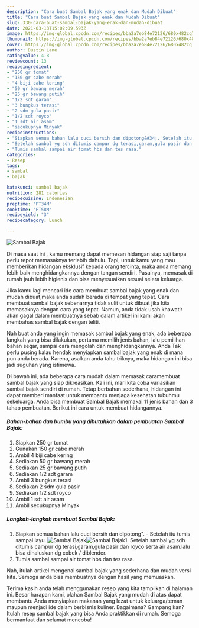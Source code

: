 ```yaml
---
description: "Cara buat Sambal Bajak yang enak dan Mudah Dibuat"
title: "Cara buat Sambal Bajak yang enak dan Mudah Dibuat"
slug: 330-cara-buat-sambal-bajak-yang-enak-dan-mudah-dibuat
date: 2021-03-13T15:02:09.593Z
image: https://img-global.cpcdn.com/recipes/bba2a7eb84e72126/680x482cq70/sambal-bajak-foto-resep-utama.jpg
thumbnail: https://img-global.cpcdn.com/recipes/bba2a7eb84e72126/680x482cq70/sambal-bajak-foto-resep-utama.jpg
cover: https://img-global.cpcdn.com/recipes/bba2a7eb84e72126/680x482cq70/sambal-bajak-foto-resep-utama.jpg
author: Dustin Lane
ratingvalue: 4.8
reviewcount: 13
recipeingredient:
- "250 gr tomat"
- "150 gr cabe merah"
- "4 biji cabe kering"
- "50 gr bawang merah"
- "25 gr bawang putih"
- "1/2 sdt garam"
- "3 bungkus terasi"
- "2 sdm gula pasir"
- "1/2 sdt royco"
- "1 sdt air asam"
- "secukupnya Minyak"
recipeinstructions:
- "Siapkan semua bahan lalu cuci bersih dan dipotong&#34;. Setelah itu tumis sampai layu."
- "Setelah sambal yg sdh ditumis campur dg terasi,garam,gula pasir dan royco serta air asam.lalu bisa dihaluskan dg cobek / diblender."
- "Tumis sambal sampai air tomat hbs dan tes rasa."
categories:
- Resep
tags:
- sambal
- bajak

katakunci: sambal bajak 
nutrition: 281 calories
recipecuisine: Indonesian
preptime: "PT34M"
cooktime: "PT58M"
recipeyield: "3"
recipecategory: Lunch

---
```



![Sambal Bajak](https://img-global.cpcdn.com/recipes/bba2a7eb84e72126/680x482cq70/sambal-bajak-foto-resep-utama.jpg)

Di masa  saat ini , kamu memang dapat memesan hidangan siap saji tanpa perlu repot memasaknya terlebih dahulu. Tapi, untuk kamu yang mau memberikan hidangan eksklusif kepada orang tercinta, maka anda memang lebih baik menghidangkannya dengan tangan sendiri. Pasalnya, memasak di rumah jauh lebih higienis dan bisa menyesuaikan sesuai selera keluarga.

Jika kamu lagi mencari ide cara membuat sambal bajak yang enak dan mudah dibuat,maka anda sudah berada di tempat yang tepat. Cara membuat sambal bajak  sebenarnya tidak sulit untuk dibuat jika kita memasaknya dengan cara yang tepat. Namun, anda tidak usah khawatir akan gagal dalam membuatnya 
sebab dalam artikel ini kami akan membahas sambal bajak dengan teliti.  



Nah buat anda yang ingin memasak sambal bajak yang enak, ada beberapa langkah yang bisa dilakukan, pertama memilih jenis bahan, lalu pemilihan bahan segar, sampai cara mengolah dan menghidangkannya. Anda Tak perlu pusing kalau hendak menyiapkan sambal bajak yang enak di mana pun anda berada. Karena, asalkan anda  tahu triknya, maka hidangan ini bisa jadi suguhan yang istimewa.

Di bawah ini, ada beberapa cara mudah dalam memasak caramembuat sambal bajak yang siap dikreasikan. Kali ini, mari kita coba variasikan sambal bajak sendiri di rumah. Tetap berbahan sederhana, hidangan ini dapat memberi manfaat untuk membantu menjaga kesehatan tubuhmu sekeluarga. Anda bisa membuat Sambal Bajak memakai 11 jenis bahan dan 3 tahap pembuatan. Berikut ini cara untuk membuat hidangannya.

<!--inarticleads1-->

##### Bahan-bahan dan bumbu yang dibutuhkan dalam pembuatan Sambal Bajak:

1. Siapkan 250 gr tomat
1. Gunakan 150 gr cabe merah
1. Ambil 4 biji cabe kering
1. Sediakan 50 gr bawang merah
1. Sediakan 25 gr bawang putih
1. Sediakan 1/2 sdt garam
1. Ambil 3 bungkus terasi
1. Sediakan 2 sdm gula pasir
1. Sediakan 1/2 sdt royco
1. Ambil 1 sdt air asam
1. Ambil secukupnya Minyak




<!--inarticleads2-->

##### Langkah-langkah membuat Sambal Bajak:

1. Siapkan semua bahan lalu cuci bersih dan dipotong&#34;. - Setelah itu tumis sampai layu.
<img src="https://img-global.cpcdn.com/steps/f9b47e66dacc2d56/160x128cq70/sambal-bajak-langkah-memasak-1-foto.jpg" alt="Sambal Bajak"><img src="https://img-global.cpcdn.com/steps/183a7b1dfdf6d63a/160x128cq70/sambal-bajak-langkah-memasak-1-foto.jpg" alt="Sambal Bajak">1. Setelah sambal yg sdh ditumis campur dg terasi,garam,gula pasir dan royco serta air asam.lalu bisa dihaluskan dg cobek / diblender.
1. Tumis sambal sampai air tomat hbs dan tes rasa.




Nah, itulah artikel mengenai  sambal bajak  yang sederhana dan mudah versi kita. Semoga anda bisa membuatnya dengan hasil yang memuaskan. 

Terima kasih anda telah menggunakan resep yang kita tampilkan di halaman ini. Besar harapan kami, olahan  Sambal Bajak yang mudah di atas dapat membantu Anda menyiapkan makanan yang lezat untuk keluarga/teman maupun menjadi ide dalam berbisnis kuliner. Bagaimana? Gampang kan? Itulah resep sambal bajak yang bisa Anda praktikkan di rumah. Semoga bermanfaat dan selamat mencoba!

